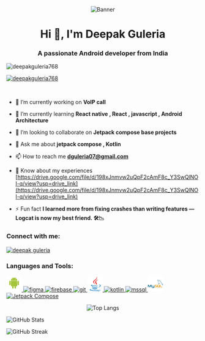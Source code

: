 <p align="center">
  <img src="https://1.bp.blogspot.com/-7A4WynwLsMw/XbBpCXG8fHI/AAAAAAAAMt4/uOa1bpLskYgrwGbllhSu2SDj_Mig8SXJQCLcBGAsYHQ/s1600/2000_600px.gif" 
       alt="Banner"
       width="100%" 
       height="150px" />
</p>


<h1 align="center">Hi 👋, I'm Deepak Guleria</h1>
<h3 align="center">A passionate Android developer from India</h3>

<p align="left"> <img src="https://komarev.com/ghpvc/?username=deepakguleria768&label=Profile%20views&color=0e75b6&style=flat" alt="deepakguleria768" /> </p>

<p align="left"> <a href="https://github.com/ryo-ma/github-profile-trophy"><img src="https://github-profile-trophy.vercel.app/?username=deepakguleria768" alt="deepakguleria768" /></a> </p>

<p align="left"> <a href="https://twitter.com/" target="blank"><img src="https://img.shields.io/twitter/follow/?logo=twitter&style=for-the-badge" alt="" /></a> </p>

- 🔭 I’m currently working on **VoIP call**

- 🌱 I’m currently learning **React native , React , javascript , Android Architecture**

- 👯 I’m looking to collaborate on **Jetpack compose base projects**

- 💬 Ask me about **jetpack compose , Kotlin**

- 📫 How to reach me **dguleria07@gmail.com**

- 📄 Know about my experiences [https://drive.google.com/file/d/198xJnmvw2uQpF2cAmF8c_Y3SwQlNOI-q/view?usp=drive_link](https://drive.google.com/file/d/198xJnmvw2uQpF2cAmF8c_Y3SwQlNOI-q/view?usp=drive_link)

- ⚡ Fun fact **I learned more from fixing crashes than writing features — Logcat is now my best friend. 🛠️📉**

<h3 align="left">Connect with me:</h3>
<p align="left">
<a href="https://www.linkedin.com/in/deepak-guleria-341392354/" target="blank">
  <img align="center" src="https://raw.githubusercontent.com/rahuldkjain/github-profile-readme-generator/master/src/images/icons/Social/linked-in-alt.svg" alt="deepak guleria" height="30" width="40" /></a>
</p>

<h3 align="left">Languages and Tools:</h3>

<p align="left"> 
  <a href="https://developer.android.com" target="_blank" rel="noreferrer"> 
    <img src="https://raw.githubusercontent.com/devicons/devicon/master/icons/android/android-original-wordmark.svg" alt="android" width="40" height="40"/> 
  </a> 
  <a href="https://www.figma.com/" target="_blank" rel="noreferrer"> 
    <img src="https://www.vectorlogo.zone/logos/figma/figma-icon.svg" alt="figma" width="40" height="40"/> 
  </a> 
  <a href="https://firebase.google.com/" target="_blank" rel="noreferrer"> 
    <img src="https://www.vectorlogo.zone/logos/firebase/firebase-icon.svg" alt="firebase" width="40" height="40"/> 
  </a> 
  <a href="https://git-scm.com/" target="_blank" rel="noreferrer"> 
    <img src="https://www.vectorlogo.zone/logos/git-scm/git-scm-icon.svg" alt="git" width="40" height="40"/> 
  </a> 
  <a href="https://www.java.com" target="_blank" rel="noreferrer"> 
    <img src="https://raw.githubusercontent.com/devicons/devicon/master/icons/java/java-original.svg" alt="java" width="40" height="40"/> 
  </a> 
  <a href="https://kotlinlang.org" target="_blank" rel="noreferrer"> 
    <img src="https://www.vectorlogo.zone/logos/kotlinlang/kotlinlang-icon.svg" alt="kotlin" width="40" height="40"/> 
  </a> 
  <a href="https://www.microsoft.com/en-us/sql-server" target="_blank" rel="noreferrer"> 
    <img src="https://www.svgrepo.com/show/303229/microsoft-sql-server-logo.svg" alt="mssql" width="40" height="40"/> 
  </a> 
  <a href="https://www.mysql.com/" target="_blank" rel="noreferrer"> 
    <img src="https://raw.githubusercontent.com/devicons/devicon/master/icons/mysql/mysql-original-wordmark.svg" alt="mysql" width="40" height="40"/> 
  </a>
  <a href="https://developer.android.com/jetpack/compose" target="_blank" rel="noreferrer"> 
  <img src="https://blog.stylingandroid.com/wp-content/uploads/2021/05/jetpack-compose-icon_RGB.png" alt="Jetpack Compose" width="40" height="40"/>
</a>

</p>



<p align="center">
  <img src="https://github-readme-stats.vercel.app/api/top-langs?username=deepakguleria768&show_icons=true&locale=en&layout=compact" 
       alt="Top Langs" 
       width="300" 
       height="200" />

  <img src="https://github-readme-stats.vercel.app/api?username=deepakguleria768&show_icons=true&locale=en" 
       alt="GitHub Stats" 
       width="300" 
       height="200" />

  <img src="https://github-readme-streak-stats.herokuapp.com/?user=deepakguleria768" 
       alt="GitHub Streak" 
       width="300" 
       height="200" />
</p>

